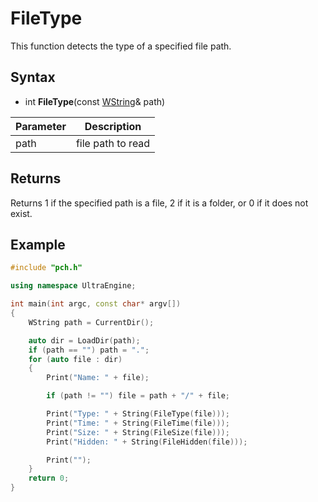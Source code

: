 # FileType #
This function detects the type of a specified file path.

## Syntax ##
- int **FileType**(const [WString](WString.md)& path)

| Parameter | Description |
| --- | --- |
| path | file path to read |

## Returns ##
Returns 1 if the specified path is a file, 2 if it is a folder, or 0 if it does not exist.

## Example
```c++
#include "pch.h"

using namespace UltraEngine;

int main(int argc, const char* argv[])
{
	WString path = CurrentDir();

	auto dir = LoadDir(path);
	if (path == "") path = ".";
	for (auto file : dir)
	{
		Print("Name: " + file);

		if (path != "") file = path + "/" + file;

		Print("Type: " + String(FileType(file)));
		Print("Time: " + String(FileTime(file)));
		Print("Size: " + String(FileSize(file)));
		Print("Hidden: " + String(FileHidden(file)));

		Print("");
	}
	return 0;
}
```
